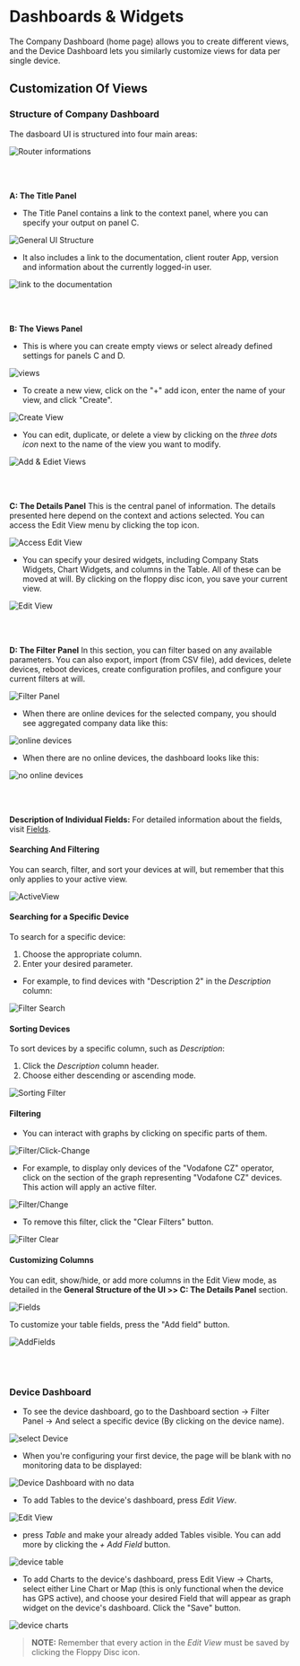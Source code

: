 # Dashboards & Widgets

The Company Dashboard (home page) allows you to create different views, and the Device Dashboard lets you similarly customize views for data per single device.

## Customization Of Views

### Structure of Company Dashboard

The dasboard UI is structured into four main areas:

![Router informations](<../images/dashboards/generalUI(1).png>)

&nbsp;  
&nbsp;

**A: The Title Panel**

- The Title Panel contains a link to the context panel, where you can specify your output on panel C.

![General UI Structure](../images/dashboards/General-UI2.png)

- It also includes a link to the documentation, client router App, version and information about the currently logged-in user.

![link to the documentation](../images/dashboards/LinkToTheDocumentation.png)

&nbsp;  
&nbsp;

**B: The Views Panel**

- This is where you can create empty views or select already defined settings for panels C and D.

![views](<../images/dashboards/Addview(1).png>)

- To create a new view, click on the "+" add icon, enter the name of your view, and click "Create".

![Create View](../images/dashboards/CreateView.png)

- You can edit, duplicate, or delete a view by clicking on the _three dots icon_ next to the name of the view you want to modify.

![Add & Ediet Views](../images/dashboards/AddEdietView.png)

&nbsp;  
&nbsp;

**C: The Details Panel**
This is the central panel of information. The details presented here depend on the context and actions selected. You can access the Edit View menu by clicking the top icon.

![Access Edit View](../images/dashboards/accesstheEditView.png)

- You can specify your desired widgets, including Company Stats Widgets, Chart Widgets, and columns in the Table. All of these can be moved at will. By clicking on the floppy disc icon, you save your current view.

![Edit View](../images/dashboards/EditView.png)

&nbsp;  
&nbsp;

**D: The Filter Panel**
In this section, you can filter based on any available parameters. You can also export, import (from CSV file), add devices, delete devices, reboot devices, create configuration profiles, and configure your current filters at will.

![Filter Panel](../images/dashboards/FilterPanel.png)

- When there are online devices for the selected company, you should see aggregated company data like this:

![online devices](../images/dashboards/company-dashboard-01.png)

- When there are no online devices, the dashboard looks like this:

![no online devices](../images/dashboards/company-dashboard-02.png)

&nbsp;  
&nbsp;

**Description of Individual Fields:**
For detailed information about the fields, visit [Fields](https://docs.wadmp.com/gen3/explanations/device%20management/#_2-fields).

#### Searching And Filtering

You can search, filter, and sort your devices at will, but remember that this only applies to your active view.

![ActiveView](../images/dashboards/ActiveView.png)

#### Searching for a Specific Device

To search for a specific device:

1. Choose the appropriate column.
2. Enter your desired parameter.

- For example, to find devices with "Description 2" in the _Description_ column:

![Filter Search](../images/dashboards/FilterSearch.png)

#### Sorting Devices

To sort devices by a specific column, such as _Description_:

1. Click the _Description_ column header.
2. Choose either descending or ascending mode.

![Sorting Filter](../images/dashboards/SortingFilter.png)

#### Filtering

- You can interact with graphs by clicking on specific parts of them.

![Filter/Click-Change](../images/dashboards/filter-click-change.png)

- For example, to display only devices of the "Vodafone CZ" operator, click on the section of the graph representing "Vodafone CZ" devices. This action will apply an active filter.

![Filter/Change](../images/dashboards/filter-change.png)

- To remove this filter, click the "Clear Filters" button.

![Filter Clear](../images/dashboards/clear-filter.png)

#### Customizing Columns

You can edit, show/hide, or add more columns in the Edit View mode, as detailed in the **General Structure of the UI >> C: The Details Panel** section.

![Fields](../images/dashboards/Fields.png)

To customize your table fields, press the "Add field" button.

![AddFields](../images/dashboards/AddFields.png)

&nbsp;  
&nbsp;

### Device Dashboard

- To see the device dashboard, go to the Dashboard section → Filter Panel → And select a specific device (By clicking on the device name).

![select Device](../images/dashboards/SelectaDevice.png)

- When you're configuring your first device, the page will be blank with no monitoring data to be displayed:

![Device Dashboard with no data](../images/dashboards/NoMonitoringData.png)

- To add Tables to the device's dashboard, press _Edit View_.

![Edit View](../images/dashboards/DevicesEditView.png)

- press _Table_ and make your already added Tables visible. You can add more by clicking the _+ Add Field_ button.

![device table](../images/dashboards/01-device-table.png)

- To add Charts to the device's dashboard, press Edit View → Charts, select either Line Chart or Map (this is only functional when the device has GPS active), and choose your desired Field that will appear as graph widget on the device's dashboard. Click the "Save" button.

![device charts](../images/dashboards/device-charts.png)

> **NOTE:** Remember that every action in the _Edit View_ must be saved by clicking the Floppy Disc icon.

&nbsp;  
&nbsp;
